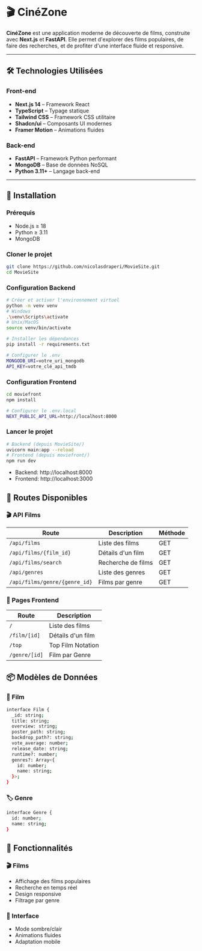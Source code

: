 # 🎬 CinéZone

**CinéZone** est une application moderne de découverte de films, construite avec **Next.js** et **FastAPI**. Elle permet d'explorer des films populaires, de faire des recherches, et de profiter d'une interface fluide et responsive.

---

## 🛠 Technologies Utilisées

### Front-end

- **Next.js 14** – Framework React
- **TypeScript** – Typage statique
- **Tailwind CSS** – Framework CSS utilitaire
- **Shadcn/ui** – Composants UI modernes
- **Framer Motion** – Animations fluides

### Back-end

- **FastAPI** – Framework Python performant
- **MongoDB** – Base de données NoSQL
- **Python 3.11+** – Langage back-end

---

## 🚀 Installation

### Prérequis

- Node.js ≥ 18
- Python ≥ 3.11
- MongoDB

### Cloner le projet

```bash
git clone https://github.com/nicolasdraperi/MovieSite.git
cd MovieSite
```

### Configuration Backend

```bash
# Créer et activer l'environnement virtuel
python -m venv venv
# Windows
.\venv\Scripts\activate
# Unix/MacOS
source venv/bin/activate

# Installer les dépendances
pip install -r requirements.txt

# Configurer le .env
MONGODB_URI=votre_uri_mongodb
API_KEY=votre_clé_api_tmdb
```
### Configuration Frontend

```bash
cd moviefront
npm install

# Configurer le .env.local
NEXT_PUBLIC_API_URL=http://localhost:8000
```

### Lancer le projet

```bash
# Backend (depuis MovieSite/)
uvicorn main:app --reload
# Frontend (depuis moviefront/)
npm run dev
```
- Backend: http://localhost:8000
- Frontend: http://localhost:3000

## 📍 Routes Disponibles

### 🎬 API Films

| Route | Description | Méthode |
|-------|-------------|-------------|
| `/api/films` | Liste des films | GET |
| `/api/films/{film_id}` | Détails d'un film |GET |
| `/api/films/search` | Recherche de films |GET |
| `/api/genres` | Liste des genres |GET |
| `/api/films/genre/{genre_id}` | Films par genre |GET |

###  📱 Pages Frontend

| Route | Description | 
|-------|-------------|
| `/` | Liste des films | 
| `/film/[id]` | Détails d'un film |
| `/top` | Top Film Notation |
| `/genre/[id]` |Film par Genre |

## 📦 Modèles de Données
### 🎥 Film
```bash
interface Film {
  _id: string;
  title: string;
  overview: string;
  poster_path: string;
  backdrop_path?: string;
  vote_average: number;
  release_date: string;
  runtime?: number;
  genres?: Array<{
    id: number;
    name: string;
  }>;
}
```

### 🏷️ Genre

```bash
interface Genre {
  id: number;
  name: string;
}
```

## 🎯 Fonctionnalités

### 🎬 Films
- Affichage des films populaires
- Recherche en temps réel
- Design responsive
- Filtrage par genre

### 🎨 Interface

- Mode sombre/clair
- Animations fluides
- Adaptation mobile
